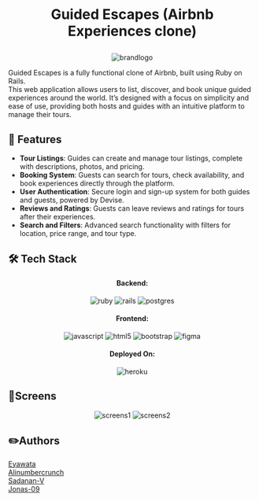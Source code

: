 # <p align="center">Guided Escapes (Airbnb Experiences clone)</p>
<p align="center">
  <img src="https://res.cloudinary.com/djqladxhq/image/upload/v1725355609/guided_tdz36c.png" alt="brandlogo" />
</p>
Guided Escapes is a fully functional clone of Airbnb, built using Ruby on Rails. <br>This web application allows users to list, discover, and book unique guided experiences around the world. It’s designed with a focus on simplicity and ease of use, providing both hosts and guides with an intuitive platform to manage their tours.

## 🧐 Features    
- **Tour Listings**: Guides can create and manage tour listings, complete with descriptions, photos, and pricing.
- **Booking System**: Guests can search for tours, check availability, and book experiences directly through the platform.
- **User Authentication**: Secure login and sign-up system for both guides and guests, powered by Devise.
- **Reviews and Ratings**: Guests can leave reviews and ratings for tours after their experiences.
- **Search and Filters**: Advanced search functionality with filters for location, price range, and tour type.

## 🛠️ Tech Stack

<h4 align="center">Backend:</h4>

<p align="center">
  <img src="https://img.shields.io/badge/ruby-%23CC342D.svg?style=for-the-badge&logo=ruby&logoColor=white" alt="ruby" />
  <img src="https://img.shields.io/badge/rails-%23CC0000.svg?style=for-the-badge&logo=ruby-on-rails&logoColor=white" alt="rails" />
  <img src="https://img.shields.io/badge/postgres-%23316192.svg?style=for-the-badge&logo=postgresql&logoColor=white" alt="postgres" />
</p>

<h4 align="center">Frontend:</h4>

<p align="center">
  <img src="https://img.shields.io/badge/JavaScript-323330?style=for-the-badge&logo=javascript&logoColor=F7DF1E" alt="javascript" />
  <img src="https://img.shields.io/badge/HTML5-E34F26?style=for-the-badge&logo=html5&logoColor=white" alt="html5" />
  <img src="https://img.shields.io/badge/bootstrap-%23563D7C.svg?style=for-the-badge&logo=bootstrap&logoColor=white" alt="bootstrap" />
  <img src="https://img.shields.io/badge/figma-%23F24E1E.svg?style=for-the-badge&logo=figma&logoColor=white" alt="figma" />
</p>

<h4 align="center">Deployed On:</h4>

<p align="center">
  <img src="https://img.shields.io/badge/heroku-%23430098.svg?style=for-the-badge&logo=heroku&logoColor=white" alt="heroku" />
</p>

## 📱Screens 
<p align="center">
  <img src="https://res.cloudinary.com/djqladxhq/image/upload/v1725349055/1_ifggr1.png" alt="screens1" />
  <img src="https://res.cloudinary.com/djqladxhq/image/upload/v1725349065/2_xftanh.png" alt="screens2" />
</p>

## ✏️Authors 
[Eyawata](https://github.com/eyawata)<br>
[Alinumbercrunch](https://github.com/alinumbercrunch)<br>
[Sadanan-V](https://github.com/Sadanan-V)<br>
[Jonas-09](https://github.com/Jonas-09)<br>
